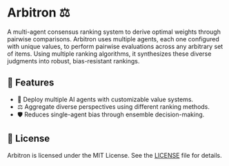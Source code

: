 # Arbitron ⚖️

A multi-agent consensus ranking system to derive optimal weights through pairwise comparisons. Arbitron uses multiple agents, each one configured with unique values, to perform pairwise evaluations across any arbitrary set of items. Using multiple ranking algorithms, it synthesizes these diverse judgments into robust, bias-resistant rankings.

## 🌟 Features

- 🤖 Deploy multiple AI agents with customizable value systems.
- ⚖️ Aggregate diverse perspectives using different ranking methods.
- 🛡️ Reduces single-agent bias through ensemble decision-making.

## 📜 License

Arbitron is licensed under the MIT License. See the [LICENSE](LICENSE) file for details.
